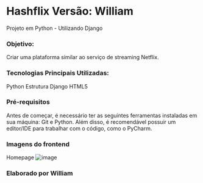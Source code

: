 # Hashflix Versão: William
Projeto em Python - Utilizando Django

### Objetivo:
Criar uma plataforma similar ao serviço de streaming Netflix.

### Tecnologias Principais Utilizadas:
Python
Estrutura Django
HTML5

### Pré-requisitos
Antes de começar, é necessário ter as seguintes ferramentas instaladas em sua máquina: Git e Python. Além disso, é recomendável possuir um editor/IDE para trabalhar com o código, como o PyCharm.

### Imagens do frontend
Homepage
![image](https://github.com/wdesouza95/hashflix_william/assets/114028870/d82b1e94-8157-455e-a641-d4e8148dd555)


### Elaborado por William
